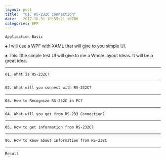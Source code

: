 ```yaml
---
layout: post
title:  "01. RS-232C connection"
date:   2017-10-31 10:59:21 +0700
categories: SPP
---
```

`Application Basic`

♠ I will use a WPF with XAML that will give to you simple UI.

♠ This little simple test UI will give to me a Whole layout ideas.
  It will be a great idea.

---
`01. What is RS-232C?`




---
`02. What will you connect with RS-232C?`



---
`03. How to Recognize RS-232C in PC?`

---
`04. What will you get from RS-233 Connection? `


---
`05. How to get information from RS-232C?`

---
`06. How to know about information from RS-232C`

---
`Result`
